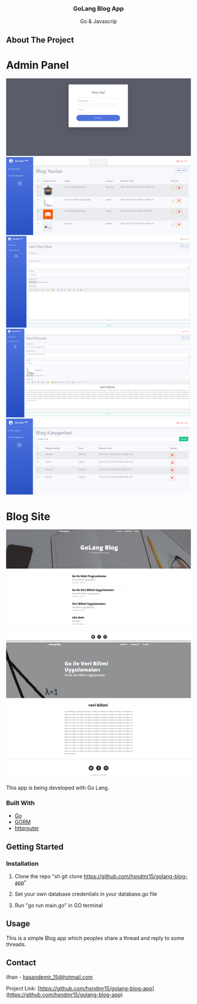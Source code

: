 <!-- PROJECT LOGO -->
<br />
<p align="center">
  <a href="https://github.com/othneildrew/Best-README-Template">
    
  </a>

<h3 align="center">GoLang Blog App</h3>

  <p align="center">
    Go & Javascrip
    <br />
  </p>
</p>





<!-- ABOUT THE PROJECT -->
## About The Project

# Admin Panel

[![Product Name Screen Shot][product-screenshot-1]](https://raw.githubusercontent.com/hsndmr15/golang-blog-app/master/images/1.PNG)
[![Product Name Screen Shot][product-screenshot-2]](https://raw.githubusercontent.com/hsndmr15/golang-blog-app/master/images/2.PNG)
[![Product Name Screen Shot][product-screenshot-3]](https://raw.githubusercontent.com/hsndmr15/golang-blog-app/master/images/3.PNG)
[![Product Name Screen Shot][product-screenshot-4]](https://raw.githubusercontent.com/hsndmr15/golang-blog-app/master/images/4.PNG)
[![Product Name Screen Shot][product-screenshot-5]](https://raw.githubusercontent.com/hsndmr15/golang-blog-app/master/images/5.PNG)

# Blog Site

[![Product Name Screen Shot][product-screenshot-6]](https://raw.githubusercontent.com/hsndmr15/golang-blog-app/master/images/6.PNG)
[![Product Name Screen Shot][product-screenshot-7]](https://raw.githubusercontent.com/hsndmr15/golang-blog-app/master/images/7.PNG)







This app is being developed with Go Lang.


### Built With

* [Go](https://go.dev/)
* [GORM](https://pkg.go.dev/gorm.io/gorm)
* [httprouter](https://pkg.go.dev/github.com/julienschmidt/httprouter)




<!-- GETTING STARTED -->
## Getting Started


### Installation



1. Clone the repo
   "sh git clone https://github.com/hsndmr15/golang-blog-app"
   
2. Set your own database credentials in your database.go file

3. Run "go run main.go" in GO terminal

<!-- USAGE EXAMPLES -->
## Usage

This is a simple Blog app which peoples share a thread and reply to some threads.










<!-- CONTACT -->
## Contact

ilhan - hasandemir_15@hotmail.com

Project Link: [https://github.com/hsndmr15/golang-blog-app](https://github.com/hsndmr15/golang-blog-app)





<!-- MARKDOWN LINKS & IMAGES -->
<!-- https://www.markdownguide.org/basic-syntax/#reference-style-links -->
[contributors-shield]: https://img.shields.io/github/contributors/othneildrew/Best-README-Template.svg?style=for-the-badge
[contributors-url]: https://github.com/othneildrew/Best-README-Template/graphs/contributors
[forks-shield]: https://img.shields.io/github/forks/othneildrew/Best-README-Template.svg?style=for-the-badge
[forks-url]: https://github.com/othneildrew/Best-README-Template/network/members
[stars-shield]: https://img.shields.io/github/stars/othneildrew/Best-README-Template.svg?style=for-the-badge
[stars-url]: https://github.com/othneildrew/Best-README-Template/stargazers
[issues-shield]: https://img.shields.io/github/issues/othneildrew/Best-README-Template.svg?style=for-the-badge
[issues-url]: https://github.com/othneildrew/Best-README-Template/issues
[license-shield]: https://img.shields.io/github/license/othneildrew/Best-README-Template.svg?style=for-the-badge
[license-url]: https://github.com/othneildrew/Best-README-Template/blob/master/LICENSE.txt
[linkedin-shield]: https://img.shields.io/badge/-LinkedIn-black.svg?style=for-the-badge&logo=linkedin&colorB=555

[product-screenshot-1]: images/1.PNG
[product-screenshot-2]: images/2.PNG
[product-screenshot-3]: images/3.PNG
[product-screenshot-4]: images/4.PNG
[product-screenshot-5]: images/5.PNG
[product-screenshot-6]: images/6.PNG
[product-screenshot-7]: images/7.PNG

